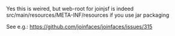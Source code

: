 Yes this is weired, but web-root for joinjsf
is indeed src/main/resources/META-INF/resources
if you use jar packaging

See e.g.: https://github.com/joinfaces/joinfaces/issues/315